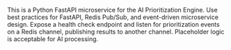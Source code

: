 <!-- Use this file to provide workspace-specific custom instructions to Copilot. For more details, visit https://code.visualstudio.com/docs/copilot/copilot-customization#_use-a-githubcopilotinstructionsmd-file -->

This is a Python FastAPI microservice for the AI Prioritization Engine. Use best practices for FastAPI, Redis Pub/Sub, and event-driven microservice design. Expose a health check endpoint and listen for prioritization events on a Redis channel, publishing results to another channel. Placeholder logic is acceptable for AI processing.
